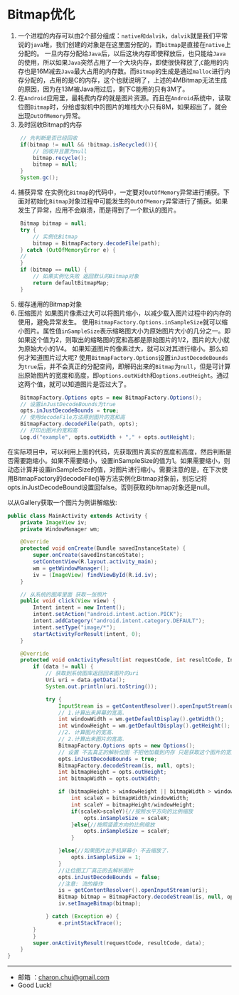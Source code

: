 Bitmap优化
===
1. 一个进程的内存可以由2个部分组成：`native和dalvik`，`dalvik`就是我们平常说的`java`堆，我们创建的对象是在这里面分配的，而`bitmap`是直接在`native`上分配的。
一旦内存分配给`Java`后，以后这块内存即使释放后，也只能给`Java`的使用，所以如果`Java`突然占用了一个大块内存，即使很快释放了,`C`能用的内存也是16M减去`Java`最大占用的内存数。而`Bitmap`的生成是通过`malloc`进行内存分配的，占用的是C的内存，这个也就说明了，上述的4MBitmap无法生成的原因，因为在13M被Java用过后，剩下C能用的只有3M了。    
2. 在`Android`应用里，最耗费内存的就是图片资源。而且在`Android`系统中，读取位图`Bitmap`时，分给虚拟机中的图片的堆栈大小只有8M，如果超出了，就会出现`OutOfMemory`异常。
3. 及时回收Bitmap的内存
```java
    // 先判断是否已经回收
    if(bitmap != null && !bitmap.isRecycled()){
        // 回收并且置为null
        bitmap.recycle();
        bitmap = null;
    }
    System.gc();
```
4. 捕获异常
在实例化`Bitmap`的代码中，一定要对`OutOfMemory`异常进行捕获。下面对初始化`Bitmap`对象过程中可能发生的`OutOfMemory`异常进行了捕获。如果发生了异常，应用不会崩溃，而是得到了一个默认的图片。
```java
    Bitmap bitmap = null;
    try {
        // 实例化Bitmap
        bitmap = BitmapFactory.decodeFile(path);
    } catch (OutOfMemoryError e) {
    //
    }
    if (bitmap == null) {
        // 如果实例化失败 返回默认的Bitmap对象
        return defaultBitmapMap;
    }
```
5. 缓存通用的Bitmap对象
6. 压缩图片
如果图片像素过大可以将图片缩小，以减少载入图片过程中的内存的使用，避免异常发生。
使用`BitmapFactory.Options.inSampleSize`就可以缩小图片。属性值`inSampleSize`表示缩略图大小为原始图片大小的几分之一。即如果这个值为2，则取出的缩略图的宽和高都是原始图片的1/2，图片的大小就为原始大小的1/4。
如果知道图片的像素过大，就可以对其进行缩小。那么如何才知道图片过大呢?
使用`BitmapFactory.Options`设置`inJustDecodeBounds`为`true`后，并不会真正的分配空间，即解码出来的`Bitmap`为`null`，但是可计算出原始图片的宽度和高度，即`options.outWidth`和`options.outHeight`。通过这两个值，就可以知道图片是否过大了。
```java
    BitmapFactory.Options opts = new BitmapFactory.Options();
    // 设置inJustDecodeBounds为true
    opts.inJustDecodeBounds = true;
    // 使用decodeFile方法得到图片的宽和高
    BitmapFactory.decodeFile(path, opts);
    // 打印出图片的宽和高
    Log.d("example", opts.outWidth + "," + opts.outHeight);
```
在实际项目中，可以利用上面的代码，先获取图片真实的宽度和高度，然后判断是否需要跑缩小。如果不需要缩小，设置inSampleSize的值为1。如果需要缩小，则动态计算并设置inSampleSize的值，对图片进行缩小。需要注意的是，在下次使用BitmapFactory的decodeFile()等方法实例化Bitmap对象前，别忘记将opts.inJustDecodeBound设置回false。否则获取的bitmap对象还是null。

以从Gallery获取一个图片为例讲解缩放:   
```java
public class MainActivity extends Activity {
    private ImageView iv;
    private WindowManager wm;

    @Override
    protected void onCreate(Bundle savedInstanceState) {
        super.onCreate(savedInstanceState);
        setContentView(R.layout.activity_main);
        wm = getWindowManager();
        iv = (ImageView) findViewById(R.id.iv);
    }

    // 从系统的图库里面 获取一张照片
    public void click(View view) {
        Intent intent = new Intent();
        intent.setAction("android.intent.action.PICK");
        intent.addCategory("android.intent.category.DEFAULT");
        intent.setType("image/*");
        startActivityForResult(intent, 0);
    }

    @Override
    protected void onActivityResult(int requestCode, int resultCode, Intent data) {
        if (data != null) {
            // 获取到系统图库返回回来图片的uri
            Uri uri = data.getData();
            System.out.println(uri.toString());

            try {
                InputStream is = getContentResolver().openInputStream(uri);
                // 1.计算出来屏幕的宽高.
                int windowWidth = wm.getDefaultDisplay().getWidth();
                int windowHeight = wm.getDefaultDisplay().getHeight();
                //2. 计算图片的宽高.
                // 2.计算出来图片的宽高.
                BitmapFactory.Options opts = new Options();
                // 设置 不去真正的解析位图 不把他加载到内存 只是获取这个图片的宽高信息
                opts.inJustDecodeBounds = true;
                BitmapFactory.decodeStream(is, null, opts);
                int bitmapHeight = opts.outHeight;
                int bitmapWidth = opts.outWidth;

                if (bitmapHeight > windowHeight || bitmapWidth > windowWidth) {
                    int scaleX = bitmapWidth/windowWidth;
                    int scaleY = bitmapHeight/windowHeight;
                    if(scaleX>scaleY){//按照水平方向的比例缩放
                        opts.inSampleSize = scaleX;
                    }else{//按照竖直方向的比例缩放
                        opts.inSampleSize = scaleY;
                    }

                }else{//如果图片比手机屏幕小 不去缩放了.
                    opts.inSampleSize = 1;
                }
                //让位图工厂真正的去解析图片
                opts.inJustDecodeBounds = false;
                //注意: 流的操作
                is = getContentResolver().openInputStream(uri);
                Bitmap bitmap = BitmapFactory.decodeStream(is, null, opts);
                iv.setImageBitmap(bitmap);

            } catch (Exception e) {
                e.printStackTrace();
        }
        }
        super.onActivityResult(requestCode, resultCode, data);
    }
}
```

------------------------------------------
- 邮箱 ：charon.chui@gmail.com  
- Good Luck! 